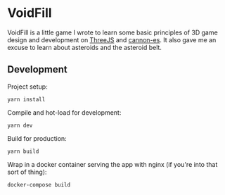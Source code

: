 # VoidFill

VoidFill is a little game I wrote to learn some basic principles
of 3D game design and development on
<a href="https://threejs.org/" target="_blank">ThreeJS</a>
and
<a href="https://pmndrs.github.io/cannon-es/docs/" target="_blank">cannon-es</a>.
It also gave me an excuse to learn about asteroids and the asteroid belt.

## Development

Project setup:
```
yarn install
```

Compile and hot-load for development:
```
yarn dev
```

Build for production:
```
yarn build
```

Wrap in a docker container serving the app with nginx (if you're into that sort of thing):
```
docker-compose build
```
